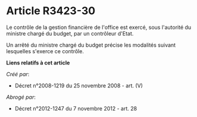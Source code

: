 # Article R3423-30

Le contrôle de la gestion financière de l'office est exercé, sous l'autorité du ministre chargé du budget, par un contrôleur
d'Etat.

Un arrêté du ministre chargé du budget précise les modalités suivant lesquelles s'exerce ce contrôle.

**Liens relatifs à cet article**

_Créé par_:

  - Décret n°2008-1219 du 25 novembre 2008 - art. (V)

_Abrogé par_:

  - Décret n°2012-1247 du 7 novembre 2012 - art. 28
